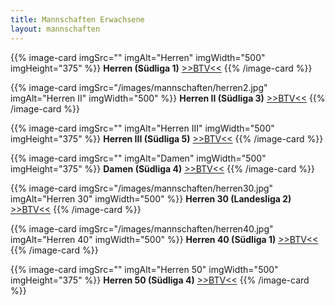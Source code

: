 ```yaml
---
title: Mannschaften Erwachsene
layout: mannschaften
---
```


{{% image-card imgSrc="" imgAlt="Herren" imgWidth="500" imgHeight="375" %}}
**Herren (Südliga 1)** <a href="https://www.btv.de/de/spielbetrieb/tabelle-spielplan.html?groupid=1962474" target="_blank">>>BTV<<</a>
{{% /image-card %}}

{{% image-card imgSrc="/images/mannschaften/herren2.jpg" imgAlt="Herren II" imgWidth="500" %}}
**Herren II (Südliga 3)** <a href="https://www.btv.de/de/spielbetrieb/tabelle-spielplan.html?groupid=1962513" target="_blank">>>BTV<<</a>
{{% /image-card %}}

{{% image-card imgSrc="" imgAlt="Herren III" imgWidth="500" imgHeight="375" %}}
**Herren III (Südliga 5)** <a href="https://www.btv.de/de/spielbetrieb/tabelle-spielplan.html?groupid=1962564" target="_blank">>>BTV<<</a>
{{% /image-card %}}

{{% image-card imgSrc="" imgAlt="Damen" imgWidth="500" imgHeight="375" %}}
**Damen (Südliga 4)** <a href="https://www.btv.de/de/spielbetrieb/tabelle-spielplan.html?groupid=1962661" target="_blank">>>BTV<<</a>
{{% /image-card %}}

{{% image-card imgSrc="/images/mannschaften/herren30.jpg" imgAlt="Herren 30" imgWidth="500" %}}
**Herren 30 (Landesliga 2)** <a href="https://www.btv.de/de/spielbetrieb/tabelle-spielplan.html?groupid=1964504" target="_blank">>>BTV<<</a>
{{% /image-card %}}

{{% image-card imgSrc="/images/mannschaften/herren40.jpg" imgAlt="Herren 40" imgWidth="500" %}}
**Herren 40 (Südliga 1)** <a href="https://www.btv.de/de/spielbetrieb/tabelle-spielplan.html?groupid=1962755" target="_blank">>>BTV<<</a>
{{% /image-card %}}

{{% image-card imgSrc="" imgAlt="Herren 50" imgWidth="500" imgHeight="375" %}}
**Herren 50 (Südliga 4)** <a href="https://www.btv.de/de/spielbetrieb/tabelle-spielplan.html?groupid=1962837" target="_blank">>>BTV<<</a>
{{% /image-card %}}

